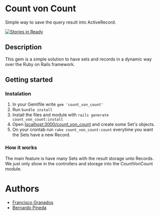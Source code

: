 # Count von Count

Simple way to save the query result into ActiveRecord.

[![Stories in Ready](https://badge.waffle.io/gzfrancisco/count_von_count.png?label=ready&title=Ready)](https://waffle.io/gzfrancisco/count_von_count)

## Description

This gem is a simple solution to have sets and records in a dynamic way over the Ruby on Rails framework.

## Getting started

### Instalation

1. In your Gemlfile write ``gem 'count_von_count'``
2. Run ``bundle install``
3. Install the files and module with ``rails generate count_von_count:install``
4. Open [localhost:3000/count\_von\_count](http://localhost:3000/count_von_count/) and create some Set's objects.
5. On your crontab run ``rake count_von_count:count`` everytime you want the Sets have a new Record.

### How it works

The main feature is have many Sets with the result storage unto Records. We just only show in the controllers and storage into the CountVonCount module.

# Authors

* [Francisco Granados](https://github.com/gzfrancisco)
* [Bernardo Pineda](https://github.com/bpineda)
